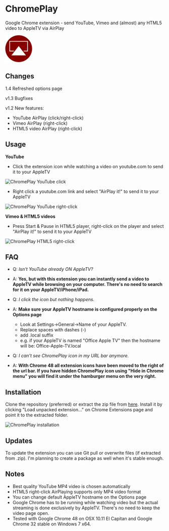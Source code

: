 ChromePlay
==========
Google Chrome extension - send YouTube, Vimeo and (almost) any HTML5 video to AppleTV via AirPlay

![ChromePlay logo](https://github.com/czekaj/ChromePlay/raw/master/icon.png "ChromePlay")

Changes
--

1.4 Refreshed options page

v1.3 Bugfixes

v1.2 New features:
+ YouTube AirPlay (click/right-click)
+ Vimeo AirPlay (right-click)
+ HTML5 video AirPlay (right-click)

Usage
--
**YouTube**  

- Click the extension icon while watching a video on youtube.com to send it to your AppleTV  

![ChromePlay YouTube click](https://github.com/czekaj/ChromePlay/raw/master/images/chromeplay-click.png "ChromePlay YouTube click")  


- Right click a youtube.com link and select "AirPlay it!" to send it to your AppleTV  

![ChromePlay YouTube right-click](https://github.com/czekaj/ChromePlay/raw/master/images/chromeplay-right_click.png "ChromePlay YouTube right-click")  

**Vimeo & HTML5 videos**  

- Press Start & Pause in HTML5 player, right-click on the player and select "AirPlay it!" to send it to your AppleTV  

![ChromePlay HTML5 right-click](https://github.com/czekaj/ChromePlay/raw/master/images/chromeplay-right_click_html5.png "ChromePlay HTML5 right-click")  


FAQ
---

- Q: *Isn't YouTube already ON AppleTV?*
- A: **Yes, but with this extension you can instantly send a video to AppleTV while browsing on your computer. There's no need to search for it on your AppleTV/iPhone/iPad.**

- Q: *I click the icon but nothing happens.*
- A: **Make sure your AppleTV hostname is configured properly on the Options page**
    - Look at Settings->General->Name of your AppleTV.
    - Replace spaces with dashes (-)
    - add .local suffix
    - e.g. if your AppleTV is named "Office Apple TV" then the hostname will be: Office-Apple-TV.local


- Q: *I can't see ChromePlay icon in my URL bar anymore.*
- A: **With Chrome 48 all extension icons have been moved to the right of the url bar. If you have hidden ChromePlay icon using "Hide in Chrome menu" you will find it under the hamburger menu on the very right.**

Installation
------------
Clone the repository (preferred) or extract the zip file from [here](https://github.com/czekaj/ChromePlay/archive/master.zip "https://github.com/czekaj/ChromePlay/archive/master.zip"). Install it by clicking "Load unpacked extension..." on Chrome Extensions page and point it to the extracted folder.

![ChromePlay installation](https://github.com/czekaj/ChromePlay/raw/master/images/chromeplay-install.png "ChromePlay installation")

Updates
-------
To update the extension you can use Git pull or overwrite files (if extracted from .zip). I'm planning to create a package as well when it's stable enough.

Notes
-----
- Best quality YouTube MP4 video is chosen automatically
- HTML5 right-click AirPlaying supports only MP4 video format
- You can change default AppleTV hostname on the Options page
- Google Chrome has to be running while watching video but the actual streaming is done exclusively by AppleTV. There's no need to keep the video page open.
- Tested with Google Chrome 48 on OSX 10.11 El Capitan and Google Chrome 32 stable on Windows 7 x64.
